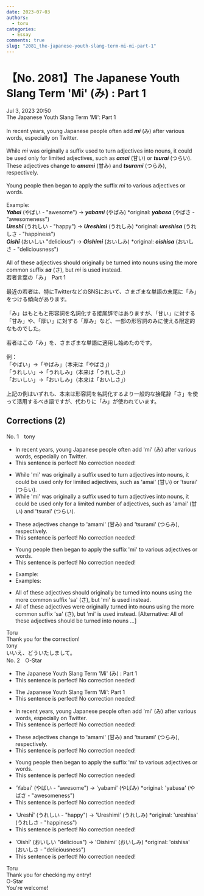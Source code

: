 ```yaml
---
date: 2023-07-03
authors:
  - toru
categories:
  - Essay
comments: true
slug: "2081_the-japanese-youth-slang-term-mi-mi-part-1"
---
```


# 【No. 2081】The Japanese Youth Slang Term 'Mi' (み) : Part 1
<div class="date">Jul 3, 2023 20:50</div>
<div id="post"><div id="body_show_ori">
The Japanese Youth Slang Term 'Mi': Part 1<br/><br/>In recent years, young Japanese people often add <strong><em>mi</em></strong> (み) after various words, especially on Twitter.<br/><br/>While <em>mi</em> was originally a suffix used to turn adjectives into nouns, it could be used only for limited adjectives, such as <strong><em>amai</em></strong> (甘い) or <strong><em>tsurai</em></strong> (つらい).  These adjectives change to <strong><em>amami</em></strong> (甘み) and <strong><em>tsurami</em></strong> (つらみ), respectively.<br/><br/>Young people then began to apply the suffix <em>mi</em> to various adjectives or words.<br/><br/>Example:<br/><strong><em>Yabai</em></strong> (やばい - "awesome") → <strong><em>yabami</em></strong> (やばみ) *original: <strong><em>yabasa</em></strong> (やばさ - "awesomeness")<br/><strong><em>Ureshī</em></strong> (うれしい - "happy") → <strong><em>Ureshimi</em></strong> (うれしみ) *original: <strong><em>ureshisa</em></strong> (うれしさ - "happiness")<br/><strong><em>Oishī</em></strong> (おいしい "delicious") → <strong><em>Oishimi</em></strong> (おいしみ) *original: <strong><em>oishisa</em></strong> (おいしさ - "deliciousness")<br/><br/>All of these adjectives should originally be turned into nouns using the more common suffix <strong><em>sa</em></strong> (さ), but <em>mi</em> is used instead.
</div></div>

<!-- more -->

<div id="post_ja"><div id="body_show_mo">
若者言葉の「み」　Part 1<br/><br/>最近の若者は、特にTwitterなどのSNSにおいて、さまざまな単語の末尾に「み」をつける傾向があります。<br/><br/>「み」はもともと形容詞を名詞化する接尾辞ではありますが、「甘い」に対する「甘み」や、「厚い」に対する「厚み」など、一部の形容詞のみに使える限定的なものでした。<br/><br/>若者はこの「み」を、さまざまな単語に適用し始めたのです。<br/><br/>例：<br/>「やばい」→「やばみ」（本来は「やばさ」）<br/>「うれしい」→「うれしみ」（本来は「うれしさ」）<br/>「おいしい」→「おいしみ」（本来は「おいしさ」）<br/><br/>上記の例はいずれも、本来は形容詞を名詞化するより一般的な接尾辞「さ」を使って活用するべき語ですが、代わりに「み」が使われています。
</div></div>

## Corrections (2)
<div id="block"><div class="first_name"> No. 1　<span class="just_name">tony</span></div><div id="block2">
<ul class="correction_field">
<li class="incorrect">In recent years, young Japanese people often add 'mi' (み) after various words, especially on Twitter.</li>
<li class="corrected perfect">This sentence is perfect! No correction needed!</li>
</ul>
<ul class="correction_field">
<li class="incorrect">While 'mi' was originally a suffix used to turn adjectives into nouns, it could be used only for limited adjectives, such as 'amai' (甘い) or 'tsurai' (つらい).</li>
<li class="corrected correct">
While 'mi' was originally a suffix used to turn adjectives into nouns, it could be used only for <span class="f_red">a</span> limited <span class="f_red">number of</span> adjectives, such as 'amai' (甘い) <span class="f_blue">and</span> 'tsurai' (つらい).
</li>
</ul>
<ul class="correction_field">
<li class="incorrect">These adjectives change to 'amami' (甘み) and 'tsurami' (つらみ), respectively.</li>
<li class="corrected perfect">This sentence is perfect! No correction needed!</li>
</ul>
<ul class="correction_field">
<li class="incorrect">Young people then began to apply the suffix 'mi' to various adjectives or words.</li>
<li class="corrected perfect">This sentence is perfect! No correction needed!</li>
</ul>
<ul class="correction_field">
<li class="incorrect">Example:</li>
<li class="corrected correct">
Example<span class="f_red">s</span>:
</li>
</ul>
<ul class="correction_field">
<li class="incorrect">All of these adjectives should originally be turned into nouns using the more common suffix 'sa' (さ), but 'mi' is used instead.</li>
<li class="corrected correct">
All of these adjectives <span class="f_red">were originally</span> turned into nouns using the more common suffix 'sa' (さ), but 'mi' is used instead. [Alternative: All of these adjectives <span class="f_red">should be</span> turned into nouns ...]
</li>
</ul>
</div><div class="name"><span class="just_name">Toru</span><br>
Thank you for the correction!
</div>
<div class="name"><span class="just_name">tony</span><br>
いいえ、どういたしまして。
</div>
</div>
<div id="block"><div class="first_name"> No. 2　<span class="just_name">O-Star</span></div><div id="block2">
<ul class="correction_field">
<li class="incorrect">The Japanese Youth Slang Term 'Mi' (み) : Part 1</li>
<li class="corrected perfect">This sentence is perfect! No correction needed!</li>
</ul>
<ul class="correction_field">
<li class="incorrect">The Japanese Youth Slang Term 'Mi': Part 1</li>
<li class="corrected perfect">This sentence is perfect! No correction needed!</li>
</ul>
<ul class="correction_field">
<li class="incorrect">In recent years, young Japanese people often add 'mi' (み) after various words, especially on Twitter.</li>
<li class="corrected perfect">This sentence is perfect! No correction needed!</li>
</ul>
<ul class="correction_field">
<li class="incorrect">These adjectives change to 'amami' (甘み) and 'tsurami' (つらみ), respectively.</li>
<li class="corrected perfect">This sentence is perfect! No correction needed!</li>
</ul>
<ul class="correction_field">
<li class="incorrect">Young people then began to apply the suffix 'mi' to various adjectives or words.</li>
<li class="corrected perfect">This sentence is perfect! No correction needed!</li>
</ul>
<ul class="correction_field">
<li class="incorrect">'Yabai' (やばい - "awesome") → 'yabami' (やばみ) *original: 'yabasa' (やばさ - "awesomeness")</li>
<li class="corrected perfect">This sentence is perfect! No correction needed!</li>
</ul>
<ul class="correction_field">
<li class="incorrect">'Ureshī' (うれしい - "happy") → 'Ureshimi' (うれしみ) *original: 'ureshisa' (うれしさ - "happiness")</li>
<li class="corrected perfect">This sentence is perfect! No correction needed!</li>
</ul>
<ul class="correction_field">
<li class="incorrect">'Oishī' (おいしい "delicious") → 'Oishimi' (おいしみ) *original: 'oishisa' (おいしさ - "deliciousness")</li>
<li class="corrected perfect">This sentence is perfect! No correction needed!</li>
</ul>
</div><div class="name"><span class="just_name">Toru</span><br>
Thank you for checking my entry!
</div>
<div class="name"><span class="just_name">O-Star</span><br>
You're welcome!
</div>
</div>
